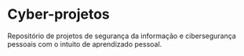 # Cyber-projetos
Repositório de projetos de segurança da informação e cibersegurança pessoais com o intuito de aprendizado pessoal.
